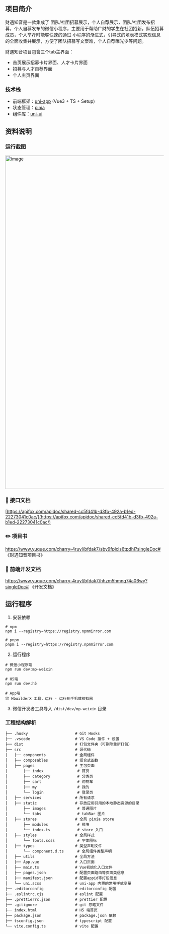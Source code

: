 ## 项目简介
财遇知音是一款集成了 团队/社团招募展示，个人自荐展示，团队/社团发布招募，个人自荐发布的微信小程序，主要用于帮助广财的学生在社团招新，队伍招募成员，个人举荐时能够快速的通过 小程序的渐进式，引导式的填表模式实现信息的全面收集并展示，方便了团队招募写文案难，个人自荐曝光少等问题。

财遇知音项目包含三个tab主界面：
- 首页展示招募卡片界面、人才卡片界面
- 招募与人才自荐界面
- 个人主页界面


### 技术栈

- 前端框架：[uni-app](https://uniapp.dcloud.net.cn/) (Vue3 + TS + Setup)
- 状态管理：[pinia](https://pinia.vuejs.org/zh/)
- 组件库：[uni-ui](https://uniapp.dcloud.net.cn/component/uniui/uni-ui.html)

## 资料说明

### 运行截图
<img width="1059" alt="image" src="https://github.com/user-attachments/assets/796ca4c1-ee50-4f10-aede-4700b88bf5d8">


### 📗 接口文档

[https://apifox.com/apidoc/shared-cc5fd41b-d3fb-492a-b1ed-22273041c0ac/](https://apifox.com/apidoc/shared-cc5fd41b-d3fb-492a-b1ed-22273041c0ac/)

### ✏️ 项目书
https://www.yuque.com/charry-4ruyl/bfdak7/sby9fplcls6tpdhl?singleDoc# 《财遇知音项目书》

### 🚩  前端开发文档
https://www.yuque.com/charry-4ruyl/bfdak7/hhzm5hmnq74a06wy?singleDoc# 《开发文档》

## 运行程序

1. 安装依赖

```shell
# npm
npm i --registry=https://registry.npmmirror.com

# pnpm
pnpm i --registry=https://registry.npmmirror.com
```

2. 运行程序

```shell
# 微信小程序端
npm run dev:mp-weixin

# H5端
npm run dev:h5

# App端
需 HbuilderX 工具，运行 - 运行到手机或模拟器
```

3. 微信开发者工具导入 `/dist/dev/mp-weixin` 目录

### 工程结构解析

```
├── .husky                     # Git Hooks
├── .vscode                    # VS Code 插件 + 设置
├── dist                       # 打包文件夹（可删除重新打包）
├── src                        # 源代码
│   ├── components             # 全局组件
│   ├── composables            # 组合式函数
│   ├── pages                  # 主包页面
│       ├── index               # 首页
│       ├── category            # 分类页
│       ├── cart                # 购物车
│       ├── my                  # 我的
│       └── login               # 登录页
│   ├── services               # 所有请求
│   ├── static                 # 存放应用引用的本地静态资源的目录
│       ├── images              # 普通图片
│       └── tabs                # tabBar 图片
│   ├── stores                 # 全局 pinia store
│       ├── modules             # 模块
│       └── index.ts            # store 入口
│   ├── styles                 # 全局样式
│       └── fonts.scss          # 字体图标
│   ├── types                  # 类型声明文件
│       └── component.d.ts      # 全局组件类型声明
│   ├── utils                  # 全局方法
│   ├── App.vue                # 入口页面
│   ├── main.ts                # Vue初始化入口文件
│   ├── pages.json             # 配置页面路由等页面类信息
│   ├── manifest.json          # 配置appid等打包信息
│   └── uni.scss               # uni-app 内置的常用样式变量
├── .editorconfig              # editorconfig 配置
├── .eslintrc.cjs              # eslint 配置
├── .prettierrc.json           # prettier 配置
├── .gitignore                 # git 忽略文件
├── index.html                 # H5 端首页
├── package.json               # package.json 依赖
├── tsconfig.json              # typescript 配置
└── vite.config.ts             # vite 配置
```
